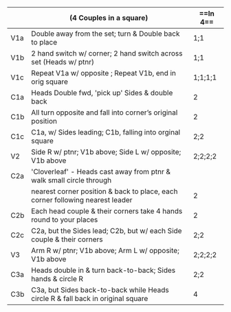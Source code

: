 ||(4 Couples in a square) |==In 4==|
|-----|----|-----|
|V1a| Double away from the set; turn & Double back to place |1;1|
|V1b| 2 hand switch w/ corner; 2 hand switch across set (Heads w/ ptnr) |1;1|
|V1c| Repeat V1a w/ opposite ; Repeat V1b, end in orig square |1;1;1;1|
|C1a| Heads Double fwd, 'pick up' Sides & double back |2|
|C1b| All turn opposite and fall into corner’s original position |2|
|C1c| C1a, w/ Sides leading; C1b, falling into orginal square |2;2|
|V2| Side R w/ ptnr; V1b above; Side L w/ opposite; V1b above |2;2;2;2|
|C2a| 'Cloverleaf' - Heads cast away from ptnr & walk small circle through ||
||nearest corner position & back to place, each corner following nearest leader |2|
|C2b| Each head couple & their corners take 4 hands round to your places |2|
|C2c| C2a, but the Sides lead; C2b, but w/ each Side couple & their corners |2;2|
|V3| Arm R w/ ptnr; V1b above; Arm L w/ opposite; V1b above |2;2;2;2|
|C3a| Heads double in & turn back-to-back; Sides hands & circle R |2;2|
|C3b| C3a, but Sides back-to-back while Heads circle R & fall back in original square |4|
